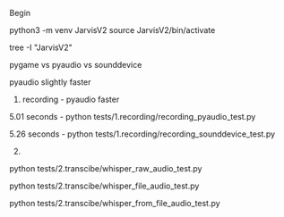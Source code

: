 Begin


python3 -m venv JarvisV2
source JarvisV2/bin/activate

tree -I "JarvisV2"



pygame vs pyaudio vs sounddevice


pyaudio slightly faster 

1. recording - pyaudio faster

5.01 seconds - python tests/1.recording/recording_pyaudio_test.py

5.26 seconds - python tests/1.recording/recording_sounddevice_test.py

2. 

python tests/2.transcibe/whisper_raw_audio_test.py


python tests/2.transcibe/whisper_file_audio_test.py


python tests/2.transcibe/whisper_from_file_audio_test.py